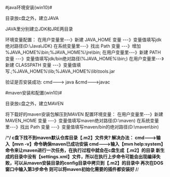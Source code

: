 #java环境安装(win10)#

目录放c盘之外，建立JAVA

JAVA里分别建立JDK和JRE两目录

环境变量配置： 在用户变量里---》新建 JAVA_HOME 变量 ---》变量值填写jdk绝对路径(D:\Java\JDK)
              在系统变量里---》找出 Path  变量 ---》增加 %JAVA_HOME%\bin;%JAVA_HOME%\jre\bin;
              在用户变量里---》新建 PATH 变量 ---》变量值填写jdk/bin绝对路径(%JAVA_HOME%\bin;)
              在用户变量里---》新建 CLASSPATH 变量 ---》变量值填写.;%JAVA_HOME%\lib;%JAVA_HOME%\lib\tools.jar
              
验证是否安装成功: cmd---> java  &cmd--->javac             



#maven安装和配置(win10)#


目录放c盘之外，建立MAVEN

将下载好的maven安装包解压到MAVEN
配置环境变量： 在用户变量里---》新建 MAVEN_HOME 变量 ---》变量值填写maven绝对路径(D:\maven)
              在系统变量里---》找出 Path  变量 ---》变量值填写maven/bin的绝对路径(D:\maven\bin) 
              
 /*******************************/
 c盘下找不到maven默认仓库目录【.m2】文件夹?
 解决办法：
 cmd--->输入【mvn -v】命令确保maven已成功安装
 cmd--->输入【mvn help:system】命令来让maven进行一次任务，在执行过程中就会在c盘生成【.m2】的目录
新生成的目录中没有【settings.xml】文件，所以在执行上步命令可能会出现编译失败，可以从maven安装目录的config目录中拷贝到【.m2】的目录中
再次在DOS窗口中输入第3步命令 则可以将maven初始化需要的插件都安装好
/******************************/
 
 
